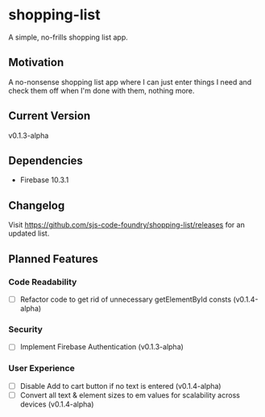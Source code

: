 # shopping-list
A simple, no-frills shopping list app.
## Motivation
A no-nonsense shopping list app where I can just enter things I need and check them off when I'm done with them, nothing more.
## Current Version
v0.1.3-alpha
## Dependencies
- Firebase 10.3.1
## Changelog
Visit https://github.com/sjs-code-foundry/shopping-list/releases for an updated list.
## Planned Features
### Code Readability
- [ ] Refactor code to get rid of unnecessary getElementById consts (v0.1.4-alpha)
### Security
- [ ] Implement Firebase Authentication (v0.1.3-alpha)
### User Experience
- [ ] Disable Add to cart button if no text is entered (v0.1.4-alpha)
- [ ] Convert all text & element sizes to em values for scalability across devices (v0.1.4-alpha)
